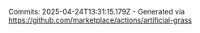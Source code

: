 Commits: 2025-04-24T13:31:15.179Z - Generated via https://github.com/marketplace/actions/artificial-grass
<br>
